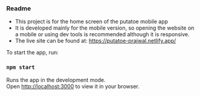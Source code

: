 ### Readme

- This project is for the home screen of the putatoe mobile app
- It is developed mainly for the mobile version, so opening the website on a mobile or using dev tools is recommended although it is responsive.
- The live site can be found at: https://putatoe-prajwal.netlify.app/

To start the app, run:

### `npm start`

Runs the app in the development mode.\
Open [http://localhost:3000](http://localhost:3000) to view it in your browser.
